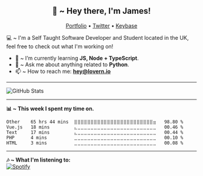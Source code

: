 <h2 align="center">👋 ~ Hey there, I'm James!</h2>
<p align="center">
  <a href="https://lovern.io/">Portfolio</a> •
  <a href="https://twitter.com/__jameslovern">Twitter</a> •
  <a href="https://keybase.io/JamesLovern">Keybase</a>
</p>

💻 ~ I'm a Self Taught Software Developer and Student located in the UK, feel free to check out what I'm working on!

- 🌱 ~ I’m currently learning **JS, Node + TypeScript**.
- 💬 ~ Ask me about anything related to **Python**.
- 📫 ~ How to reach me: **[hey@lovern.io](mailto:hey@lovern.io)**

---

![GitHub Stats](https://github-readme-stats.jazzzihd.vercel.app/api?username=JamesLovern&theme=material-palenight&show_icons=true&count_private=true)

---

**📊 ~ This week I spent my time on.**
<!--START_SECTION:waka-->
```text
Other    65 hrs 44 mins  ⣿⣿⣿⣿⣿⣿⣿⣿⣿⣿⣿⣿⣿⣿⣿⣿⣿⣿⣿⣿⣿⣿⣿⣿⣶   98.80 % 
Vue.js   18 mins         ⣄⣀⣀⣀⣀⣀⣀⣀⣀⣀⣀⣀⣀⣀⣀⣀⣀⣀⣀⣀⣀⣀⣀⣀⣀   00.46 % 
Text     17 mins         ⣄⣀⣀⣀⣀⣀⣀⣀⣀⣀⣀⣀⣀⣀⣀⣀⣀⣀⣀⣀⣀⣀⣀⣀⣀   00.44 % 
PHP      4 mins          ⣀⣀⣀⣀⣀⣀⣀⣀⣀⣀⣀⣀⣀⣀⣀⣀⣀⣀⣀⣀⣀⣀⣀⣀⣀   00.10 % 
HTML     3 mins          ⣀⣀⣀⣀⣀⣀⣀⣀⣀⣀⣀⣀⣀⣀⣀⣀⣀⣀⣀⣀⣀⣀⣀⣀⣀   00.08 % 
```
<!--END_SECTION:waka-->

---

**🎶 ~ What I'm listening to:**
<br>
[![Spotify](https://spotify-readme-stats.jazzzihd.vercel.app/api/spotify)](https://open.spotify.com/user/james.lovern)
